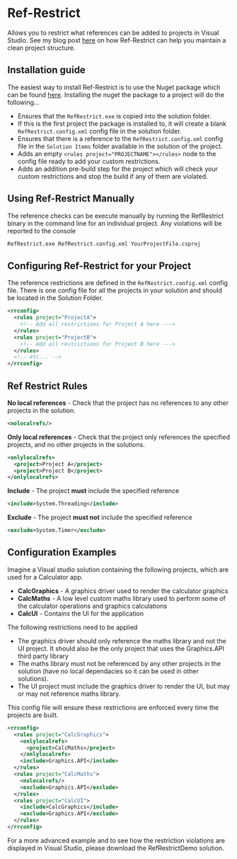 Ref-Restrict
============

Allows you to restrict what references can be added to projects in Visual Studio. See my blog post [here](http://www.benibinson.com/blog/2014/8/31/restrict-project-references-with-ref-restrict) on how Ref-Restrict can help you maintain a clean project structure.

Installation guide
------------------
The easiest way to install Ref-Restrict is to use the Nuget package which can be found [here](https://www.nuget.org/packages/RefRestrict/). Installing the nuget the package to a project will do the following...

- Ensures that the `RefRestrict.exe` is copied into the solution folder.
- If this is the first project the package is installed to, it will create a blank `RefRestrict.config.xml` config file in the solution folder.
- Ensures that there is a reference to the `RefRestrict.config.xml` config file in the `Solution Items` folder available in the solution of the project.
- Adds an empty `<rules project="PROJECTNAME"></rules>` node to the config file ready to add your custom restrictions.
- Adds an addition pre-build step for the project which will check your custom restrictions and stop the build if any of them are violated.


Using Ref-Restrict Manually
---------------------------
The reference checks can be execute manually by running the RefRestrict binary in the command line for an individual project. Any violations will be reported to the console
```bash
RefRestrict.exe RefRestrict.config.xml YourProjectFile.csproj
```

Configuring Ref-Restrict for your Project
---------------------------------------------
The reference restrictions are defined in the `RefRestrict.config.xml` config file. There is one config file for all the projects in your solution and should be located in the Solution Folder. 
```xml
<rrconfig>
  <rules project="ProjectA">
    <!-- Add all restrictions for Project A here --->
  </rules>
  <rules project="ProjectB">
    <!-- Add all restrictions for Project B here --->
  </rules>
  <!-- etc... -->
</rrconfig>
```

Ref Restrict Rules
------------------

**No local references** - Check that the project has no references to any other projects in the solution.
```xml
<nolocalrefs/>
```

**Only local references** - Check that the project only references the specified projects, and no other projects in the solutions.
```xml
<onlylocalrefs>
  <project>Project A</project>
  <project>Project B</project>
</onlylocalrefs>
```

**Include** - The project **must** include the specified reference
```xml
<include>System.Threading</include>
```

**Exclude** - The project **must not** include the specified reference
```xml
<exclude>System.Timer</exclude>
```

Configuration Examples
----------------------
Imagine a Visual studio solution containing the following projects, which are used for a Calculator app.

- **CalcGraphics** - A graphics driver used to render the calculator graphics
- **CalcMaths** - A low level custom maths library used to perform some of the calculator operations and graphics calculations
- **CalcUI** - Contains the UI for the application
 
The following restrictions need to be applied
- The graphics driver should only reference the maths library and not the UI project. It should also be the only project that uses the Graphics.API third party library
- The maths library must not be referenced by any other projects in the solution (have no local dependacies so it can be used in other solutions).
- The UI project must include the graphics driver to render the UI, but may or may not reference maths library.

This config file will ensure these restrictions are enforced every time the projects are built.
```xml
<rrconfig>
  <rules project="CalcGraphics">
    <onlylocalrefs>
      <project>CalcMaths</project>
    </onlylocalrefs>
    <include>Graphics.API</include>
  </rules>
  <rules project="CalcMaths">
    <nolocalrefs/>
    <exclude>Graphics.API</exclude>
  </rules>
  <rules project="CalcUI">
    <include>CalcGraphics</include>
    <exclude>Graphics.API</exclude>
  </rules>
</rrconfig>
```
For a more advanced example and to see how the restriction violations are displayed in Visual Studio, please download the RefRestrictDemo solution.
